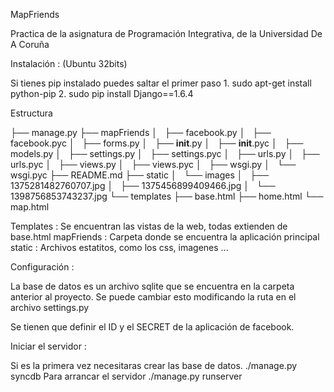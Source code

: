 MapFriends

Practica de la asignatura de Programación Integrativa, de la Universidad De A Coruña

Instalación : (Ubuntu 32bits)

Si tienes pip instalado puedes saltar el primer paso
    1. sudo apt-get install python-pip
    2. sudo pip install Django==1.6.4

Estructura

├── manage.py
├── mapFriends
│   ├── facebook.py
│   ├── facebook.pyc
│   ├── forms.py
│   ├── __init__.py
│   ├── __init__.pyc
│   ├── models.py
│   ├── settings.py
│   ├── settings.pyc
│   ├── urls.py
│   ├── urls.pyc
│   ├── views.py
│   ├── views.pyc
│   ├── wsgi.py
│   └── wsgi.pyc
├── README.md
├── static
│   └── images
│       ├── 1375281482760707.jpg
│       ├── 1375456899409466.jpg
│       └── 1398756853743237.jpg
└── templates
    ├── base.html
    ├── home.html
    └── map.html

Templates : Se encuentran las vistas de la web, todas extienden de base.html
mapFriends : Carpeta donde se encuentra la aplicación principal
static : Archivos estatitos, como los css, imagenes ...


Configuración :

La base de datos es un archivo sqlite que se encuentra en la carpeta anterior 
al proyecto. Se puede cambiar esto modificando la ruta en el archivo settings.py

Se tienen que definir el ID y el SECRET de la aplicación de facebook.


Iniciar el servidor :

Si es la primera vez necesitaras crear las base de datos.
    ./manage.py syncdb
Para arrancar el servidor
    ./manage.py runserver